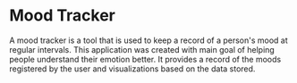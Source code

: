 #  Mood Tracker

A mood tracker is a tool that is used to keep a record of a person's mood at regular intervals.
This application was created with main goal of helping people understand their emotion better.
It provides a record of the moods registered by the user and visualizations based on the data stored.
